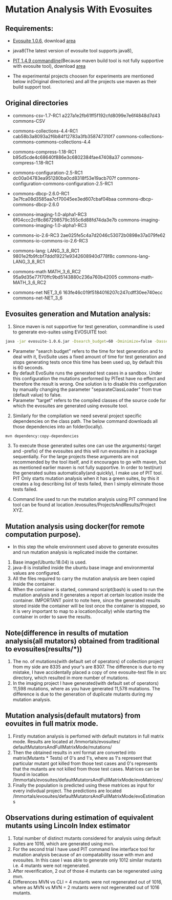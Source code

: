 # Mutation Analysis With Evosuites

## Requirements:
<!-- UL --> 
* [Evosuite 1.0.6](http://www.evosuite.org/), download [area](http://www.evosuite.org/downloads/)
* java8(The latest version of evosuite tool supports java8), 
* [PIT 1.4.9 commandline](https://pitest.org/quickstart/commandline/)(Because maven build tool is not fully supportive with evosuite tool), download [area](https://github.com/hcoles/pitest/releases)

* The experimental projects choosen for experiments are mentioned below in(Original directories) and all the projects use maven as their build 	  	support tool.


## Original directories

* commons-csv-1.7-RC1 a227a1e2fb61ff5f192cfd8099e7e6f4848d7d43
  commons-CSV

* commons-collections-4.4-RC1 cab58b3a8093a2f6b84f12783a3fb358747310f7
  commons-collections-commons-commons-collections-4.4

* commons-compress-1.18-RC1 b95d5cde4c68640f886e3c6802384fae47408a37
  commons-compress-1.18-RC1

* commons-configuration-2.5-RC1 dc00a04783ea951280ba0cd8318f53e19acb707f
  commons-configuration-commons-configuration-2.5-RC1

* commons-dbcp-2.6.0-RC1 3e7fca08d3585aa7cf70045ee3ed607cbaf04baa
  commons-dbcp-commons-dbcp-2.6.0

* commons-imaging-1.0-alpha1-RC3 6f04ccc2cf8c867298579c355c6d88fd74da3e7b
  commons-imaging-commons-imaging-1.0-alpha1-RC3

* commons-io-2.6-RC3 2ae025fe5c4a7d2046c53072b0898e37a079fe62
  commons-io-commons-io-2.6-RC3

* commons-lang: LANG_3_8_RC1 9801e2fb9fcbf7ddd19221e9342608940d778f8c
  commons-lang-LANG_3_8_RC1

* commons-math MATH_3_6_RC2 95a9d35e77f70ffc9bd5143880c236a760b42005
  commons-math-MATH_3_6_RC2

* commons-net NET_3_6 163fe46c019f5184016207c247cdff30ee740ecc
  commons-net-NET_3_6

## Evosuites generation and Mutation analysis:
<!-- OL --> 

1. Since maven is not supportive for test generation, commandline is used to generate evo-suites using EVOSUITE tool:

```bash
java -jar evosuite-1.0.6.jar -Dsearch_budget=60 -Dminimize=false -Dassertion_strategy=all -Duse_separate_classloader=false -target target/ classes
```

 <!-- UL --> 
  * Parameter "search budget" refers to the time for test generation and to deal with it, EvoSuite uses a fixed amount of time for test   		generation and stops generating tests once this time has been used up, by default this is 60 seconds. 
  * By default EvoSuite runs the generated test cases in a sandbox. Under this configuration the mutations performed by PITest have no effect 	 	and therefore the result is wrong. One solution is to disable this configuration by manually changing the parameter "separateClassLoader" 	from true (default value) to false.
  * Parameter "target" refers to the compiled classes of the source code for which the evosuites are generated using evosuite tool.

2. Similarly for the compilation we need several project specific dependencies on the class path. The below command downloads all those dependencies into an folder(locally).

```bash
mvn dependency:copy-dependencies
```
3. To execute those generated suites one can use the arguments(-target and -prefix) of the evosuites and this will run evosuites in a package sequentially. For the large projects these arguments are not recommended by the tool itself, and it encourages to go with maven, but as mentioned earlier maven is not fully supportive. 
In order to test(run) the generated suites automatically(and quickly), I make use of PIT tool. PIT Only starts mutation analysis when it has a green suites, by this it creates a log describing list of tests failed, then I simply eliminate those tests failed.

4. Command line used to run the mutation analysis using PIT command line tool can be found at location /evosuites/ProjectsAndResults/Project XYZ. 


## Mutation analysis using docker(for remote computation purpose).
<!-- UL --> 

* In this step the whole environment used above to generate evosuites and run mutation analysis is replicated inside the container.
<!-- OL --> 
1. Base image(Ubuntu:18.04) is used.
2. java-8 is installed inside the ubuntu base image and environmental values are configured.
3. All the files required to carry the mutation analysis are been copied inside the container.
4. When the container is started, command script(bash) is used to run the mutation analysis and it generates a report at certain location inside the container. IMPORTANT point to note here, since the generated results stored inside the container will be lost once the container is stopped, so it is very important to map to a location(locally) while starting the container in order to save the results. 



## Note(difference in results of mutation analysis(all mutators) obtained from traditional to evosuites(results/*))

<!-- OL -->

1. The no. of mutations(with default set of operators) of collection project from my side are 8335 and your's are 8307. The difference is due to 	my mistake, I have accidentally placed a copy of one evosuite-test file in src directory, which resulted in more number of mutations.
2.  In the imaging project I have generated(with default set of operators) 11,598 mutations, where as you have generated 11,578 mutations. The 		difference is due to the generation of duplicate mutants during my mutation analysis.


## Mutation analysis(default mutators) from eovuites in full matrix mode.

<!-- OL -->
1. Firstly mutation analysis is perfomed with default mutators in full matrix mode. Results are located at /Immortals/evosuites/    defaultMutatorsAndFullMatrixMode/mutations/
2. Then the obtained results in xml format are converted into matrix(Mutants * Tests) of 0's and 1's, where as 1's represent that particular mutant got killed from those test cases and 0's represents that the mutants are not killed from those test cases. Matrices can be found in location /Immortals/evosuites/defaultMutatorsAndFullMatrixMode/evoMatrices/
3. Finally the population is predicted using these matrices as input for every indivdual project. The predictions are located /Immortals/evosuites/defaultMutatorsAndFullMatrixMode/evoEstimations


## Observations during estimation of equivalent mutants using Lincoln Index estimator

<!-- OL -->

1. Total number of distinct mutants considered for analysis using default suites are 1016, which are generated using mvn.
2. For the second trial I have used PIT command line interface tool for mutation analysis because of an compatability issue with mvn and evosuites. In this case I was able to generate only 1012 similar mutants i.e. 4 mutants were not regenerated.
3. After reverification, 2 out of those 4 mutants can be regenerated using mvn.
4. Differences MVN vs CLI = 4 mutants were not regenerated out of 1016, where as MVN vs MVN = 2 mutants were not regenerated out of 1016 mutants.














